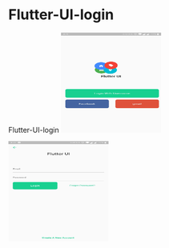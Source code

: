 # Flutter-UI-login
Flutter-UI-login
<img src="https://github.com/iabhishek3/Flutter-UI-login/blob/master/Screenshot_20190702-162132.jpg" height="200" width="200" alt="flutter screen page"/>


<img src="https://github.com/iabhishek3/Flutter-UI-login/blob/master/Screenshot_20190702-162135.jpg" height="200" width="200" alt="flutter screen page"/>


